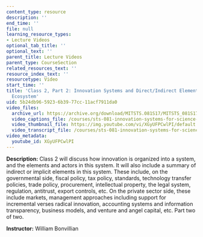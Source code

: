 ```yaml
---
content_type: resource
description: ''
end_time: ''
file: null
learning_resource_types:
- Lecture Videos
optional_tab_title: ''
optional_text: ''
parent_title: Lecture Videos
parent_type: CourseSection
related_resources_text: ''
resource_index_text: ''
resourcetype: Video
start_time: ''
title: 'Class 2, Part 2: Innovation Systems and Direct/Indirect Elements in the Innovation
  Ecosystem'
uid: 5b24db96-5923-6b39-77cc-11acf7911da0
video_files:
  archive_url: https://archive.org/download/MITSTS.081S17/MITSTS_081S17_Class02_2_300k.mp4
  video_captions_file: /courses/sts-081-innovation-systems-for-science-technology-energy-manufacturing-and-health-spring-2017/abaf2cc4a3a35903b75306e71a4b7ee5_XGyUFPCwlPI.vtt
  video_thumbnail_file: https://img.youtube.com/vi/XGyUFPCwlPI/default.jpg
  video_transcript_file: /courses/sts-081-innovation-systems-for-science-technology-energy-manufacturing-and-health-spring-2017/a46a4eb4073e69d9f7b45c0ff344b346_XGyUFPCwlPI.pdf
video_metadata:
  youtube_id: XGyUFPCwlPI
---
```


**Description:** Class 2 will discuss how innovation is organized into a system, and the elements and actors in this system. It will also include a summary of indirect or implicit elements in this system. These include, on the governmental side, fiscal policy, tax policy, standards, technology transfer policies, trade policy, procurement, intellectual property, the legal system, regulation, antitrust, export controls, etc. On the private sector side, these include markets, management approaches including support for incremental verses radical innovation, accounting systems and information transparency, business models, and venture and angel capital, etc. Part two of two.

**Instructor:** William Bonvillian